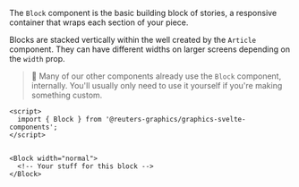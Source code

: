 The `Block` component is the basic building block of stories, a responsive container that wraps each section of your piece.

Blocks are stacked vertically within the well created by the `Article` component. They can have different widths on larger screens depending on the `width` prop.

> 📌 Many of our other components already use the `Block` component, internally. You'll usually only need to use it yourself if you're making something custom.

```svelte
<script>
  import { Block } from '@reuters-graphics/graphics-svelte-components';
</script>


<Block width="normal">
  <!-- Your stuff for this block -->
</Block>
```
